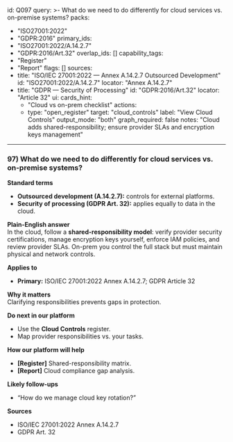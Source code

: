 id: Q097
query: >-
  What do we need to do differently for cloud services vs. on-premise systems?
packs:
  - "ISO27001:2022"
  - "GDPR:2016"
primary_ids:
  - "ISO27001:2022/A.14.2.7"
  - "GDPR:2016/Art.32"
overlap_ids: []
capability_tags:
  - "Register"
  - "Report"
flags: []
sources:
  - title: "ISO/IEC 27001:2022 — Annex A.14.2.7 Outsourced Development"
    id: "ISO27001:2022/A.14.2.7"
    locator: "Annex A.14.2.7"
  - title: "GDPR — Security of Processing"
    id: "GDPR:2016/Art.32"
    locator: "Article 32"
ui:
  cards_hint:
    - "Cloud vs on-prem checklist"
  actions:
    - type: "open_register"
      target: "cloud_controls"
      label: "View Cloud Controls"
output_mode: "both"
graph_required: false
notes: "Cloud adds shared-responsibility; ensure provider SLAs and encryption keys management"
---
### 97) What do we need to do differently for cloud services vs. on-premise systems?

**Standard terms**  
- **Outsourced development (A.14.2.7):** controls for external platforms.  
- **Security of processing (GDPR Art. 32):** applies equally to data in the cloud.

**Plain-English answer**  
In the cloud, follow a **shared-responsibility model**: verify provider security certifications, manage encryption keys yourself, enforce IAM policies, and review provider SLAs. On-prem you control the full stack but must maintain physical and network controls.

**Applies to**  
- **Primary:** ISO/IEC 27001:2022 Annex A.14.2.7; GDPR Article 32

**Why it matters**  
Clarifying responsibilities prevents gaps in protection.

**Do next in our platform**  
- Use the **Cloud Controls** register.  
- Map provider responsibilities vs. your tasks.

**How our platform will help**  
- **[Register]** Shared-responsibility matrix.  
- **[Report]** Cloud compliance gap analysis.

**Likely follow-ups**  
- “How do we manage cloud key rotation?”  

**Sources**  
- ISO/IEC 27001:2022 Annex A.14.2.7  
- GDPR Art. 32
